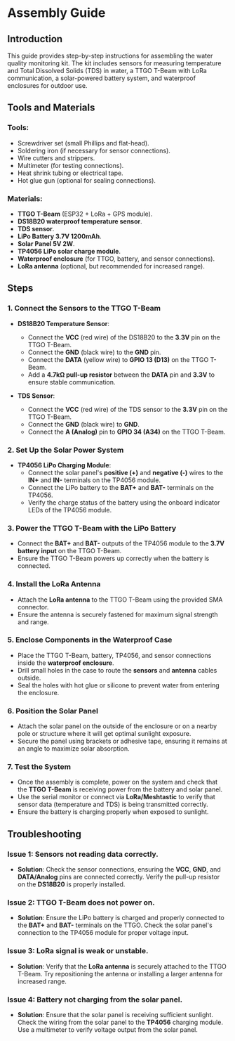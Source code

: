 # Assembly Guide

## Introduction
This guide provides step-by-step instructions for assembling the water quality monitoring kit. The kit includes sensors for measuring temperature and Total Dissolved Solids (TDS) in water, a TTGO T-Beam with LoRa communication, a solar-powered battery system, and waterproof enclosures for outdoor use.

## Tools and Materials
### Tools:
- Screwdriver set (small Phillips and flat-head).
- Soldering iron (if necessary for sensor connections).
- Wire cutters and strippers.
- Multimeter (for testing connections).
- Heat shrink tubing or electrical tape.
- Hot glue gun (optional for sealing connections).

### Materials:
- **TTGO T-Beam** (ESP32 + LoRa + GPS module).
- **DS18B20 waterproof temperature sensor**.
- **TDS sensor**.
- **LiPo Battery 3.7V 1200mAh**.
- **Solar Panel 5V 2W**.
- **TP4056 LiPo solar charge module**.
- **Waterproof enclosure** (for TTGO, battery, and sensor connections).
- **LoRa antenna** (optional, but recommended for increased range).

## Steps

### 1. **Connect the Sensors to the TTGO T-Beam**
   - **DS18B20 Temperature Sensor**:
     - Connect the **VCC** (red wire) of the DS18B20 to the **3.3V** pin on the TTGO T-Beam.
     - Connect the **GND** (black wire) to the **GND** pin.
     - Connect the **DATA** (yellow wire) to **GPIO 13 (D13)** on the TTGO T-Beam.
     - Add a **4.7kΩ pull-up resistor** between the **DATA** pin and **3.3V** to ensure stable communication.

   - **TDS Sensor**:
     - Connect the **VCC** (red wire) of the TDS sensor to the **3.3V** pin on the TTGO T-Beam.
     - Connect the **GND** (black wire) to **GND**.
     - Connect the **A (Analog)** pin to **GPIO 34 (A34)** on the TTGO T-Beam.

### 2. **Set Up the Solar Power System**
   - **TP4056 LiPo Charging Module**:
     - Connect the solar panel's **positive (+)** and **negative (-)** wires to the **IN+** and **IN-** terminals on the TP4056 module.
     - Connect the LiPo battery to the **BAT+** and **BAT-** terminals on the TP4056.
     - Verify the charge status of the battery using the onboard indicator LEDs of the TP4056 module.

### 3. **Power the TTGO T-Beam with the LiPo Battery**
   - Connect the **BAT+** and **BAT-** outputs of the TP4056 module to the **3.7V battery input** on the TTGO T-Beam.
   - Ensure the TTGO T-Beam powers up correctly when the battery is connected.

### 4. **Install the LoRa Antenna**
   - Attach the **LoRa antenna** to the TTGO T-Beam using the provided SMA connector.
   - Ensure the antenna is securely fastened for maximum signal strength and range.

### 5. **Enclose Components in the Waterproof Case**
   - Place the TTGO T-Beam, battery, TP4056, and sensor connections inside the **waterproof enclosure**.
   - Drill small holes in the case to route the **sensors** and **antenna** cables outside.
   - Seal the holes with hot glue or silicone to prevent water from entering the enclosure.

### 6. **Position the Solar Panel**
   - Attach the solar panel on the outside of the enclosure or on a nearby pole or structure where it will get optimal sunlight exposure.
   - Secure the panel using brackets or adhesive tape, ensuring it remains at an angle to maximize solar absorption.

### 7. **Test the System**
   - Once the assembly is complete, power on the system and check that the **TTGO T-Beam** is receiving power from the battery and solar panel.
   - Use the serial monitor or connect via **LoRa/Meshtastic** to verify that sensor data (temperature and TDS) is being transmitted correctly.
   - Ensure the battery is charging properly when exposed to sunlight.

## Troubleshooting

### Issue 1: Sensors not reading data correctly.
   - **Solution**: Check the sensor connections, ensuring the **VCC**, **GND**, and **DATA/Analog** pins are connected correctly. Verify the pull-up resistor on the **DS18B20** is properly installed.

### Issue 2: TTGO T-Beam does not power on.
   - **Solution**: Ensure the LiPo battery is charged and properly connected to the **BAT+** and **BAT-** terminals on the TTGO. Check the solar panel's connection to the TP4056 module for proper voltage input.

### Issue 3: LoRa signal is weak or unstable.
   - **Solution**: Verify that the **LoRa antenna** is securely attached to the TTGO T-Beam. Try repositioning the antenna or installing a larger antenna for increased range.

### Issue 4: Battery not charging from the solar panel.
   - **Solution**: Ensure that the solar panel is receiving sufficient sunlight. Check the wiring from the solar panel to the **TP4056** charging module. Use a multimeter to verify voltage output from the solar panel.


